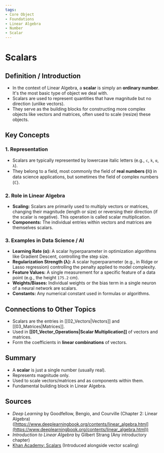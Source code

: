 ```yaml
---
tags:
- Core Object
- Foundations
- Linear Algebra
- Number
- Scalar
---
```


# Scalars

## Definition / Introduction
*   In the context of Linear Algebra, a **scalar** is simply an **ordinary number**. It's the most basic type of object we deal with.
*   Scalars are used to represent quantities that have magnitude but no direction (unlike vectors).
*   They serve as the building blocks for constructing more complex objects like vectors and matrices, often used to scale (resize) these objects.

## Key Concepts

### 1. Representation
*   Scalars are typically represented by lowercase italic letters (e.g., `c`, `k`, `α`, `λ`).
*   They belong to a field, most commonly the field of **real numbers (ℝ)** in data science applications, but sometimes the field of complex numbers (ℂ).

### 2. Role in Linear Algebra
*   **Scaling:** Scalars are primarily used to multiply vectors or matrices, changing their magnitude (length or size) or reversing their direction (if the scalar is negative). This operation is called scalar multiplication.
*   **Components:** The individual entries within vectors and matrices are themselves scalars.

### 3. Examples in Data Science / AI
*   **Learning Rate (α):** A scalar hyperparameter in optimization algorithms like Gradient Descent, controlling the step size.
*   **Regularization Strength (λ):** A scalar hyperparameter (e.g., in Ridge or Lasso regression) controlling the penalty applied to model complexity.
*   **Feature Values:** A single measurement for a specific feature of a data point (e.g., the height `175.2` cm).
*   **Weights/Biases:** Individual weights or the bias term in a single neuron of a neural network are scalars.
*   **Constants:** Any numerical constant used in formulas or algorithms.

## Connections to Other Topics
*   Scalars are the entries in [[02_Vectors|Vectors]] and [[03_Matrices|Matrices]].
*   Used in **[[01_Vector_Operations|Scalar Multiplication]]** of vectors and matrices.
*   Form the coefficients in **linear combinations** of vectors.

## Summary
*   A **scalar** is just a single number (usually real).
*   Represents magnitude only.
*   Used to scale vectors/matrices and as components within them.
*   Fundamental building block in Linear Algebra.

## Sources
*   *Deep Learning* by Goodfellow, Bengio, and Courville (Chapter 2: Linear Algebra) ([https://www.deeplearningbook.org/contents/linear_algebra.html](https://www.deeplearningbook.org/contents/linear_algebra.html))
*   *Introduction to Linear Algebra* by Gilbert Strang (Any introductory chapter)
*   [Khan Academy: Scalars](https://www.khanacademy.org/math/linear-algebra/vectors-and-spaces/vectors/v/scalar-multiplication) (Introduced alongside vector scaling)
